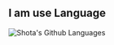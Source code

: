 ## I am use Language
![Shota's Github Languages](https://github-readme-stats.vercel.app/api/top-langs/?username=shota-nukumizu&theme=vue-dark)
